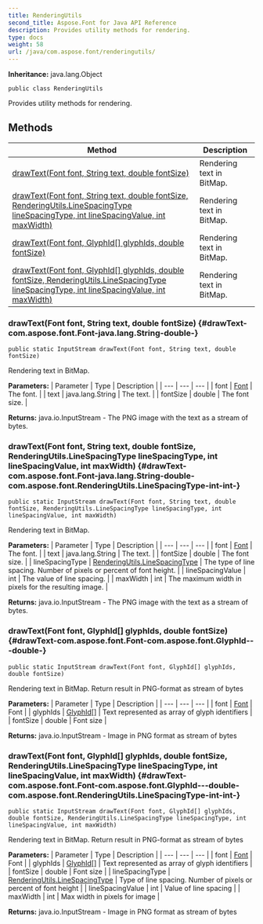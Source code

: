 ```yaml
---
title: RenderingUtils
second_title: Aspose.Font for Java API Reference
description: Provides utility methods for rendering.
type: docs
weight: 58
url: /java/com.aspose.font/renderingutils/
---
```

**Inheritance:**
java.lang.Object
```
public class RenderingUtils
```

Provides utility methods for rendering.
## Methods

| Method | Description |
| --- | --- |
| [drawText(Font font, String text, double fontSize)](#drawText-com.aspose.font.Font-java.lang.String-double-) | Rendering text in BitMap. |
| [drawText(Font font, String text, double fontSize, RenderingUtils.LineSpacingType lineSpacingType, int lineSpacingValue, int maxWidth)](#drawText-com.aspose.font.Font-java.lang.String-double-com.aspose.font.RenderingUtils.LineSpacingType-int-int-) | Rendering text in BitMap. |
| [drawText(Font font, GlyphId[] glyphIds, double fontSize)](#drawText-com.aspose.font.Font-com.aspose.font.GlyphId---double-) | Rendering text in BitMap. |
| [drawText(Font font, GlyphId[] glyphIds, double fontSize, RenderingUtils.LineSpacingType lineSpacingType, int lineSpacingValue, int maxWidth)](#drawText-com.aspose.font.Font-com.aspose.font.GlyphId---double-com.aspose.font.RenderingUtils.LineSpacingType-int-int-) | Rendering text in BitMap. |
### drawText(Font font, String text, double fontSize) {#drawText-com.aspose.font.Font-java.lang.String-double-}
```
public static InputStream drawText(Font font, String text, double fontSize)
```


Rendering text in BitMap.

**Parameters:**
| Parameter | Type | Description |
| --- | --- | --- |
| font | [Font](../../com.aspose.font/font) | The font. |
| text | java.lang.String | The text. |
| fontSize | double | The font size. |

**Returns:**
java.io.InputStream - The PNG image with the text as a stream of bytes.
### drawText(Font font, String text, double fontSize, RenderingUtils.LineSpacingType lineSpacingType, int lineSpacingValue, int maxWidth) {#drawText-com.aspose.font.Font-java.lang.String-double-com.aspose.font.RenderingUtils.LineSpacingType-int-int-}
```
public static InputStream drawText(Font font, String text, double fontSize, RenderingUtils.LineSpacingType lineSpacingType, int lineSpacingValue, int maxWidth)
```


Rendering text in BitMap.

**Parameters:**
| Parameter | Type | Description |
| --- | --- | --- |
| font | [Font](../../com.aspose.font/font) | The font. |
| text | java.lang.String | The text. |
| fontSize | double | The font size. |
| lineSpacingType | [RenderingUtils.LineSpacingType](../../com.aspose.font/renderingutils.linespacingtype) | The type of line spacing. Number of pixels or percent of font height. |
| lineSpacingValue | int | The value of line spacing. |
| maxWidth | int | The maximum width in pixels for the resulting image. |

**Returns:**
java.io.InputStream - The PNG image with the text as a stream of bytes.
### drawText(Font font, GlyphId[] glyphIds, double fontSize) {#drawText-com.aspose.font.Font-com.aspose.font.GlyphId---double-}
```
public static InputStream drawText(Font font, GlyphId[] glyphIds, double fontSize)
```


Rendering text in BitMap. Return result in PNG-format as stream of bytes

**Parameters:**
| Parameter | Type | Description |
| --- | --- | --- |
| font | [Font](../../com.aspose.font/font) | Font |
| glyphIds | [GlyphId\[\]](../../com.aspose.font/glyphid) | Text represented as array of glyph identifiers |
| fontSize | double | Font size |

**Returns:**
java.io.InputStream - Image in PNG format as stream of bytes
### drawText(Font font, GlyphId[] glyphIds, double fontSize, RenderingUtils.LineSpacingType lineSpacingType, int lineSpacingValue, int maxWidth) {#drawText-com.aspose.font.Font-com.aspose.font.GlyphId---double-com.aspose.font.RenderingUtils.LineSpacingType-int-int-}
```
public static InputStream drawText(Font font, GlyphId[] glyphIds, double fontSize, RenderingUtils.LineSpacingType lineSpacingType, int lineSpacingValue, int maxWidth)
```


Rendering text in BitMap. Return result in PNG-format as stream of bytes

**Parameters:**
| Parameter | Type | Description |
| --- | --- | --- |
| font | [Font](../../com.aspose.font/font) | Font |
| glyphIds | [GlyphId\[\]](../../com.aspose.font/glyphid) | Text represented as array of glyph identifiers |
| fontSize | double | Font size |
| lineSpacingType | [RenderingUtils.LineSpacingType](../../com.aspose.font/renderingutils.linespacingtype) | Type of line spacing. Number of pixels or percent of font height |
| lineSpacingValue | int | Value of line spacing |
| maxWidth | int | Max width in pixels for image |

**Returns:**
java.io.InputStream - Image in PNG format as stream of bytes
